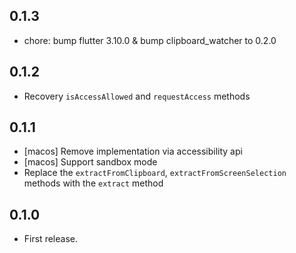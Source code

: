 ## 0.1.3

* chore: bump flutter 3.10.0 & bump clipboard_watcher to 0.2.0

## 0.1.2

* Recovery `isAccessAllowed` and `requestAccess` methods

## 0.1.1

* [macos] Remove implementation via accessibility api
* [macos] Support sandbox mode
* Replace the `extractFromClipboard`, `extractFromScreenSelection` methods with the `extract` method

## 0.1.0

* First release.
